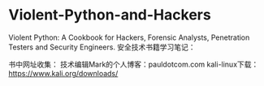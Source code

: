 # Violent-Python-and-Hackers
Violent Python: A Cookbook for Hackers, Forensic Analysts, Penetration Testers and Security Engineers. 
安全技术书籍学习笔记：

  书中网址收集：
    技术编辑Mark的个人博客：pauldotcom.com
    kali-linux下载：https://www.kali.org/downloads/
    
